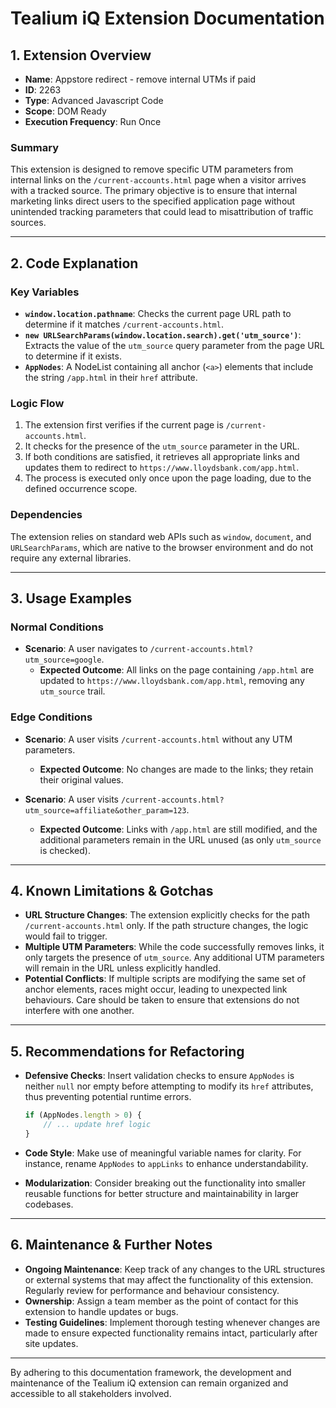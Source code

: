 # Tealium iQ Extension Documentation

## 1. Extension Overview
- **Name**: Appstore redirect - remove internal UTMs if paid
- **ID**: 2263
- **Type**: Advanced Javascript Code
- **Scope**: DOM Ready
- **Execution Frequency**: Run Once

### Summary
This extension is designed to remove specific UTM parameters from internal links on the `/current-accounts.html` page when a visitor arrives with a tracked source. The primary objective is to ensure that internal marketing links direct users to the specified application page without unintended tracking parameters that could lead to misattribution of traffic sources.

---

## 2. Code Explanation

### Key Variables
- **`window.location.pathname`**: Checks the current page URL path to determine if it matches `/current-accounts.html`.
- **`new URLSearchParams(window.location.search).get('utm_source')`**: Extracts the value of the `utm_source` query parameter from the page URL to determine if it exists.
- **`AppNodes`**: A NodeList containing all anchor (`<a>`) elements that include the string `/app.html` in their `href` attribute.

### Logic Flow
1. The extension first verifies if the current page is `/current-accounts.html`.
2. It checks for the presence of the `utm_source` parameter in the URL.
3. If both conditions are satisfied, it retrieves all appropriate links and updates them to redirect to `https://www.lloydsbank.com/app.html`.
4. The process is executed only once upon the page loading, due to the defined occurrence scope.

### Dependencies
The extension relies on standard web APIs such as `window`, `document`, and `URLSearchParams`, which are native to the browser environment and do not require any external libraries.

---

## 3. Usage Examples

### Normal Conditions
- **Scenario**: A user navigates to `/current-accounts.html?utm_source=google`.
  - **Expected Outcome**: All links on the page containing `/app.html` are updated to `https://www.lloydsbank.com/app.html`, removing any `utm_source` trail.

### Edge Conditions
- **Scenario**: A user visits `/current-accounts.html` without any UTM parameters.
  - **Expected Outcome**: No changes are made to the links; they retain their original values.

- **Scenario**: A user visits `/current-accounts.html?utm_source=affiliate&other_param=123`.
  - **Expected Outcome**: Links with `/app.html` are still modified, and the additional parameters remain in the URL unused (as only `utm_source` is checked).

---

## 4. Known Limitations & Gotchas
- **URL Structure Changes**: The extension explicitly checks for the path `/current-accounts.html` only. If the path structure changes, the logic would fail to trigger.
- **Multiple UTM Parameters**: While the code successfully removes links, it only targets the presence of `utm_source`. Any additional UTM parameters will remain in the URL unless explicitly handled.
- **Potential Conflicts**: If multiple scripts are modifying the same set of anchor elements, races might occur, leading to unexpected link behaviours. Care should be taken to ensure that extensions do not interfere with one another.

---

## 5. Recommendations for Refactoring
- **Defensive Checks**: Insert validation checks to ensure `AppNodes` is neither `null` nor empty before attempting to modify its `href` attributes, thus preventing potential runtime errors.
  
    ```javascript
    if (AppNodes.length > 0) {
        // ... update href logic
    }
    ```

- **Code Style**: Make use of meaningful variable names for clarity. For instance, rename `AppNodes` to `appLinks` to enhance understandability.
  
- **Modularization**: Consider breaking out the functionality into smaller reusable functions for better structure and maintainability in larger codebases.

---

## 6. Maintenance & Further Notes
- **Ongoing Maintenance**: Keep track of any changes to the URL structures or external systems that may affect the functionality of this extension. Regularly review for performance and behaviour consistency.
- **Ownership**: Assign a team member as the point of contact for this extension to handle updates or bugs.
- **Testing Guidelines**: Implement thorough testing whenever changes are made to ensure expected functionality remains intact, particularly after site updates.

---

By adhering to this documentation framework, the development and maintenance of the Tealium iQ extension can remain organized and accessible to all stakeholders involved.